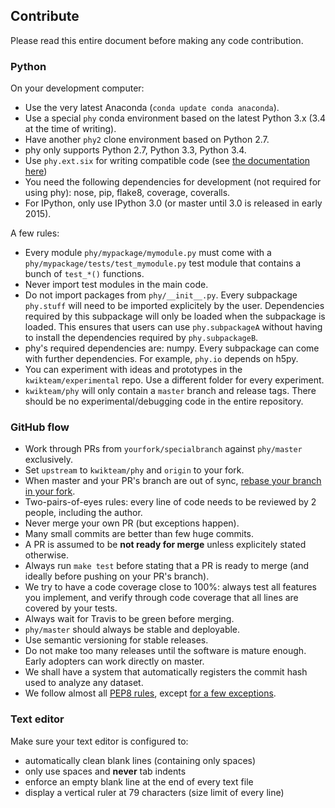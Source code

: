 ## Contribute

Please read this entire document before making any code contribution.

### Python

On your development computer:

* Use the very latest Anaconda (`conda update conda anaconda`).
* Use a special `phy` conda environment based on the latest Python 3.x (3.4 at the time of writing).
* Have another `phy2` clone environment based on Python 2.7.
* phy only supports Python 2.7, Python 3.3, Python 3.4.
* Use `phy.ext.six` for writing compatible code (see [the documentation here](http://pythonhosted.org/six/))
* You need the following dependencies for development (not required for using phy): nose, pip, flake8, coverage, coveralls.
* For IPython, only use IPython 3.0 (or master until 3.0 is released in early 2015).

A few rules:

* Every module `phy/mypackage/mymodule.py` must come with a `phy/mypackage/tests/test_mymodule.py` test module that contains a bunch of `test_*()` functions.
* Never import test modules in the main code.
* Do not import packages from `phy/__init__.py`. Every subpackage `phy.stuff` will need to be imported explicitely by the user. Dependencies required by this subpackage will only be loaded when the subpackage is loaded. This ensures that users can use `phy.subpackageA` without having to install the dependencies required by `phy.subpackageB`.
* phy's required dependencies are: numpy. Every subpackage can come with further dependencies. For example, `phy.io` depends on h5py.
* You can experiment with ideas and prototypes in the `kwikteam/experimental` repo. Use a different folder for every experiment.
* `kwikteam/phy` will only contain a `master` branch and release tags. There should be no experimental/debugging code in the entire repository.


### GitHub flow

* Work through PRs from `yourfork/specialbranch` against `phy/master` exclusively.
* Set `upstream` to `kwikteam/phy` and `origin` to your fork.
* When master and your PR's branch are out of sync, [rebase your branch in your fork](https://groups.google.com/forum/#!msg/vispy-dev/q-UNjxburGA/wYNkZRXiySwJ).
* Two-pairs-of-eyes rules: every line of code needs to be reviewed by 2 people, including the author.
* Never merge your own PR (but exceptions happen).
* Many small commits are better than few huge commits.
* A PR is assumed to be **not ready for merge** unless explicitely stated otherwise.
* Always run `make test` before stating that a PR is ready to merge (and ideally before pushing on your PR's branch).
* We try to have a code coverage close to 100%: always test all features you implement, and verify through code coverage that all lines are covered by your tests.
* Always wait for Travis to be green before merging.
* `phy/master` should always be stable and deployable.
* Use semantic versioning for stable releases.
* Do not make too many releases until the software is mature enough. Early adopters can work directly on master.
* We shall have a system that automatically registers the commit hash used to analyze any dataset.
* We follow almost all [PEP8 rules](https://www.python.org/dev/peps/pep-0008/), except [for a few exceptions](https://github.com/kwikteam/phy/blob/master/Makefile#L24).


### Text editor

Make sure your text editor is configured to:

* automatically clean blank lines (containing only spaces)
* only use spaces and **never** tab indents
* enforce an empty blank line at the end of every text file
* display a vertical ruler at 79 characters (size limit of every line)
